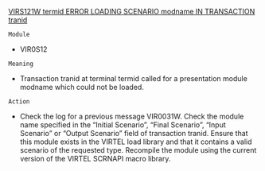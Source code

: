[VIRS121W termid ERROR LOADING SCENARIO modname IN TRANSACTION tranid](https://virtel.readthedocs.io/en/latest/manuals/virtel/Virtel459MG/messages.html?highlight=VIRS121W#VIRS121W)

`Module`
- VIR0S12

`Meaning`
- Transaction tranid at terminal termid called for a presentation module modname which could not be loaded.

`Action`
- Check the log for a previous message VIR0031W. Check the module name specified in the “Initial Scenario”, “Final Scenario”, “Input Scenario” or “Output Scenario” field of transaction tranid. Ensure that this module exists in the VIRTEL load library and that it contains a valid scenario of the requested type. Recompile the module using the current version of the VIRTEL SCRNAPI macro library.
